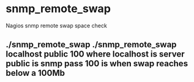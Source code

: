 snmp_remote_swap
================

Nagios snmp remote swap space check

./snmp_remote_swap 
./snmp_remote_swap localhost public 100
where localhost is server
public is snmp pass
100 is when swap reaches below a 100Mb
-----------------------------------

